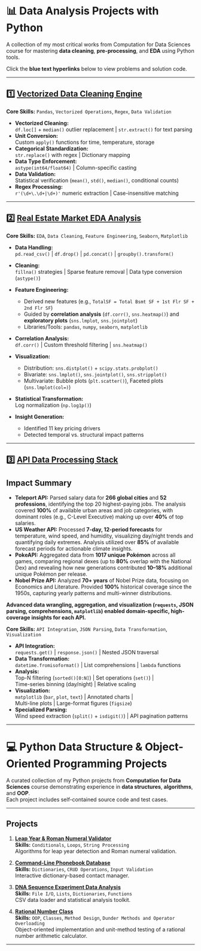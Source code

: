 # 📊 Data Analysis Projects with Python

A collection of my most critical works from Computation for Data Sciences course for mastering **data cleaning**, **pre-processing**, and **EDA** using Python tools.  

Click the **blue text hyperlinks** below to view problems and solution code.

---

## 1️⃣ [Vectorized Data Cleaning Engine](https://github.com/muhammadfarhan720/OOP_Structure_and_Data_Analysis_Python/blob/main/Vectorized_Data_Cleaning.ipynb)

**Core Skills:** `Pandas`, `Vectorized Operations`, `Regex`, `Data Validation`

- **Vectorized Cleaning:**  
  `df.loc[]` + `median()` outlier replacement | `str.extract()` for text parsing  
- **Unit Conversion:**  
  Custom `apply()` functions for time, temperature, storage  
- **Categorical Standardization:**  
  `str.replace()` with regex | Dictionary mapping  
- **Data Type Enforcement:**  
  `astype(int64/float64)` | Column-specific casting  
- **Data Validation:**  
  Statistical verification (`mean()`, `std()`, `median()`, conditional counts)  
- **Regex Processing:**  
  `r'(\d+\.\d+|\d+)'` numeric extraction | Case-insensitive matching  

---

## 2️⃣ [Real Estate Market EDA Analysis](https://colab.research.google.com/drive/1mTa3N2GlIrzPwT2Jyo6yukMLcc6nNjVo?usp=sharing)

**Core Skills:** `EDA`, `Data Cleaning`, `Feature Engineering`, `Seaborn`, `Matplotlib`

- **Data Handling:**  
  `pd.read_csv()` | `df.drop()` | `pd.concat()` | `groupby().transform()`  

- **Cleaning:**  
  `fillna()` strategies | Sparse feature removal | Data type conversion (`astype()`)  

- **Feature Engineering:**  
  - Derived new features (e.g., `TotalSF = Total Bsmt SF + 1st Flr SF + 2nd Flr SF`)  
  - Guided by **correlation analysis** (`df.corr()`, `sns.heatmap()`) and **exploratory plots** (`sns.lmplot`, `sns.jointplot`)  
  - Libraries/Tools: `pandas`, `numpy`, `seaborn`, `matplotlib`  

- **Correlation Analysis:**  
  `df.corr()` | Custom threshold filtering | `sns.heatmap()`  
- **Visualization:**  
  - Distribution: `sns.distplot()` + `scipy.stats.probplot()`  
  - Bivariate: `sns.lmplot()`, `sns.jointplot()`, `sns.stripplot()`  
  - Multivariate: Bubble plots (`plt.scatter()`), Faceted plots (`sns.lmplot(col=)`)  

- **Statistical Transformation:**  
  Log normalization (`np.log1p()`)  

- **Insight Generation:**  
  - Identified 11 key pricing drivers  
  - Detected temporal vs. structural impact patterns  

---

## 3️⃣ [API Data Processing Stack](https://github.com/muhammadfarhan720/OOP_Structure_and_Data_Analysis_Python/blob/main/API_link_analysis.ipynb)

## Impact Summary

- **Teleport API:** Parsed salary data for **266 global cities** and **52 professions**, identifying the top 20 highest-paying jobs. The analysis covered **100%** of available urban areas and job categories, with dominant roles (e.g., C-Level Executive) making up over **40%** of top salaries.
- **US Weather API:** Processed **7-day, 12-period forecasts** for temperature, wind speed, and humidity, visualizing day/night trends and quantifying daily extremes. Analysis utilized over **85%** of available forecast periods for actionable climate insights.
- **PokeAPI:** Aggregated data from **1017 unique Pokémon** across all games, comparing regional dexes (up to **80%** overlap with the National Dex) and revealing how new generations contributed **10–18%** additional unique Pokémon per release.
- **Nobel Prize API:** Analyzed **70+ years** of Nobel Prize data, focusing on Economics and Literature. Provided **100%** historical coverage since the 1950s, capturing yearly patterns and multi-winner distributions.

**Advanced data wrangling, aggregation, and visualization (`requests`, JSON parsing, comprehensions, `matplotlib`) enabled domain-specific, high-coverage insights for each API.**

**Core Skills:** `API Integration`, `JSON Parsing`, `Data Transformation`, `Visualization`

- **API Integration:**  
  `requests.get()` | `response.json()` | Nested JSON traversal  
- **Data Transformation:**  
  `datetime.fromisoformat()` | List comprehensions | `lambda` functions  
- **Analysis:**  
  Top-N filtering (`sorted()[0:N]`) | Set operations (`set()`) |  
  Time-series binning (day/night) | Relative scaling  
- **Visualization:**  
  `matplotlib` (`bar`, `plot`, `text`) | Annotated charts |  
  Multi-line plots | Large-format figures (`figsize`)  
- **Specialized Parsing:**  
  Wind speed extraction (`split()` + `isdigit()`) | API pagination patterns  

---




# 💻 Python Data Structure & Object-Oriented Programming Projects

A curated collection of my Python projects from **Computation for Data Sciences** course demonstrating experience in **data structures**, **algorithms**, and **OOP**.  
Each project includes self-contained source code and test cases.

---

## Projects

1. [**Leap Year & Roman Numeral Validator**](https://github.com/muhammadfarhan720/Data_Analysis_Python/tree/main/Numerical_Algorithms)  
   **Skills:** `Conditionals`, `Loops`, `String Processing`  
   Algorithms for leap year detection and Roman numeral validation.

2. [**Command-Line Phonebook Database**](https://github.com/muhammadfarhan720/Data_Analysis_Python/tree/main/CLI_Dictionary)  
   **Skills:** `Dictionaries`, `CRUD Operations`, `Input Validation`  
   Interactive dictionary-based contact manager.

3. [**DNA Sequence Experiment Data Analysis**](https://github.com/muhammadfarhan720/Data_Analysis_Python/tree/main/DA_DNA)  
   **Skills:** `File I/O`, `Lists`, `Dictionaries`, `Functions`  
   CSV data loader and statistical analysis toolkit.

4. [**Rational Number Class**](https://github.com/muhammadfarhan720/Data_Analysis_Python/tree/main/OOP_Test_method)  
   **Skills:** `OOP`, `Classes`, `Method Design`, `Dunder Methods and Operator Overloading`  
   Object-oriented implementation and unit-method testing of a rational number arithmetic calculator.

---
